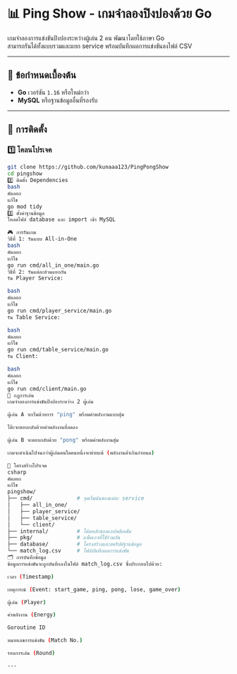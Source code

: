# 📊 Ping Show - เกมจำลองปิงปองด้วย Go

เกมจำลองการแข่งขันปิงปองระหว่างผู้เล่น 2 คน พัฒนาโดยใช้ภาษา Go  
สามารถรันได้ทั้งแบบรวมและแยก service พร้อมบันทึกผลการแข่งขันลงไฟล์ CSV

---

## 📝 ข้อกำหนดเบื้องต้น

- **Go** เวอร์ชัน `1.16` หรือใหม่กว่า  
- **MySQL** หรือฐานข้อมูลอื่นที่รองรับ

---

## 🚀 การติดตั้ง

### 1️⃣ โคลนโปรเจค

```bash
git clone https://github.com/kunaaa123/PingPongShow
cd pingshow
2️⃣ ติดตั้ง Dependencies
bash
คัดลอก
แก้ไข
go mod tidy
3️⃣ ตั้งค่าฐานข้อมูล
โหลดไฟล์ database และ import เข้า MySQL

🎮 การรันเกม
วิธีที่ 1: รันแบบ All-in-One
bash
คัดลอก
แก้ไข
go run cmd/all_in_one/main.go
วิธีที่ 2: รันแต่ละส่วนแยกกัน
รัน Player Service:

bash
คัดลอก
แก้ไข
go run cmd/player_service/main.go
รัน Table Service:

bash
คัดลอก
แก้ไข
go run cmd/table_service/main.go
รัน Client:

bash
คัดลอก
แก้ไข
go run cmd/client/main.go
📖 กฎการเล่น
เกมจำลองการแข่งขันปิงปองระหว่าง 2 ผู้เล่น

ผู้เล่น A จะเริ่มด้วยการ "ping" พร้อมค่าพลังงานแบบสุ่ม

โต๊ะจะตอบกลับด้วยค่าพลังงานที่ลดลง

ผู้เล่น B จะตอบกลับด้วย "pong" พร้อมค่าพลังงานสุ่ม

เกมจะดำเนินไปจนกว่าผู้เล่นคนใดคนหนึ่งจะพ่ายแพ้ (พลังงานต่ำเกินกำหนด)

📁 โครงสร้างโปรเจค
csharp
คัดลอก
แก้ไข
pingshow/
├── cmd/              # จุดเริ่มต้นของแต่ละ service
│   ├── all_in_one/
│   ├── player_service/
│   ├── table_service/
│   └── client/
├── internal/         # โค้ดหลักของแอปพลิเคชัน
├── pkg/              # แพ็คเกจที่ใช้ร่วมกัน
├── database/         # โครงสร้างและสคริปต์ฐานข้อมูล
└── match_log.csv     # ไฟล์บันทึกผลการแข่งขัน
🗂️ การบันทึกข้อมูล
ข้อมูลการแข่งขันจะถูกบันทึกลงในไฟล์ match_log.csv ซึ่งประกอบไปด้วย:

เวลา (Timestamp)

เหตุการณ์ (Event: start_game, ping, pong, lose, game_over)

ผู้เล่น (Player)

ค่าพลังงาน (Energy)

Goroutine ID

หมายเลขการแข่งขัน (Match No.)

รอบการเล่น (Round)

---